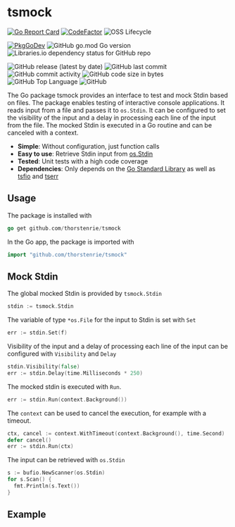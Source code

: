 # tsmock

[![Go Report Card](https://goreportcard.com/badge/github.com/thorstenrie/tsmock)](https://goreportcard.com/report/github.com/thorstenrie/tsmock)
[![CodeFactor](https://www.codefactor.io/repository/github/thorstenrie/tsmock/badge)](https://www.codefactor.io/repository/github/thorstenrie/tsmock)
![OSS Lifecycle](https://img.shields.io/osslifecycle/thorstenrie/tsmock)

[![PkgGoDev](https://pkg.go.dev/badge/mod/github.com/thorstenrie/tsmock)](https://pkg.go.dev/mod/github.com/thorstenrie/tsmock)
![GitHub go.mod Go version](https://img.shields.io/github/go-mod/go-version/thorstenrie/tsmock)
![Libraries.io dependency status for GitHub repo](https://img.shields.io/librariesio/github/thorstenrie/tsmock)

![GitHub release (latest by date)](https://img.shields.io/github/v/release/thorstenrie/tsmock)
![GitHub last commit](https://img.shields.io/github/last-commit/thorstenrie/tsmock)
![GitHub commit activity](https://img.shields.io/github/commit-activity/m/thorstenrie/tsmock)
![GitHub code size in bytes](https://img.shields.io/github/languages/code-size/thorstenrie/tsmock)
![GitHub Top Language](https://img.shields.io/github/languages/top/thorstenrie/tsmock)
![GitHub](https://img.shields.io/github/license/thorstenrie/tsmock)

The Go package tsmock provides an interface to test and mock Stdin based on files. The package enables testing of interactive console applications. It reads input from a file and
passes it to `os.Stdin`. It can be configured to set the visibility of the input and a delay in processing each line of the
input from the file. The mocked Stdin is executed in a Go routine and can be canceled with a context.

- **Simple**: Without configuration, just function calls
- **Easy to use**: Retrieve Stdin input from [os.Stdin](https://pkg.go.dev/os)
- **Tested**: Unit tests with a high code coverage
- **Dependencies**: Only depends on the [Go Standard Library](https://pkg.go.dev/std) as well as [tsfio](https://github.com/thorstenrie/tsfio) and [tserr](https://github.com/thorstenrie/tserr)

## Usage

The package is installed with 

````go
go get github.com/thorstenrie/tsmock
````

In the Go app, the package is imported with

````go
import "github.com/thorstenrie/tsmock"
````

## Mock Stdin

The global mocked Stdin is provided by `tsmock.Stdin`

```go
stdin := tsmock.Stdin
```

The variable of type `*os.File` for the input to Stdin is set with `Set`

```go
err := stdin.Set(f)
```

Visibility of the input and a delay of processing each line of the input can be configured with `Visibility` and `Delay`

```go
stdin.Visibility(false)
err := stdin.Delay(time.Milliseconds * 250)
```

The mocked stdin is executed with `Run`.

```go
err := stdin.Run(context.Background())
```

The `context` can be used to cancel the execution, for example with a timeout.

```go
ctx, cancel := context.WithTimeout(context.Background(), time.Second)
defer cancel()
err := stdin.Run(ctx)
```

The input can be retrieved with `os.Stdin`

```go
s := bufio.NewScanner(os.Stdin)
for s.Scan() {
  fmt.Println(s.Text())
}
```


## Example

